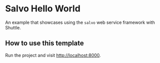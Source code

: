 # Salvo Hello World

An example that showcases using the `salvo` web service framework with Shuttle.

## How to use this template

Run the project and visit <http://localhost:8000>.

